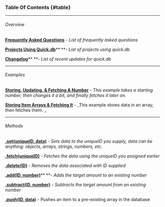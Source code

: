 ### Table Of Contents {#table}

---

###### Overview

[**Frequently Asked Questions**](/frequently-asked-questions.md) - _List of frequently asked questions_

[**Projects Using Quick.db**](/projects-using-quickdb.md)** **- _List of projects using quick.db_

[**Changelog**](/changelog.md)_** **- List of recent updates for quick.db_

---

###### Examples

[**Storing, Updating, & Fetching A Number**](/examples/storing-updating-and-fetching-a-number.md) - _This example takes a starting number, then changes it a bit, and finally fetches it later on._

[**Storing Item Arrays & Fetching It**](/examples/storing-and-fetching-objects.md) - _This example stores data in an array, then fetches them. _

---

###### Methods

[**.set\(uniqueID, data\)**](/methods.md) - _Sets data to the uniqueID you supply, data can be anything: objects, arrays, strings, numbers, etc._

[**.fetch\(uniqueID\)**](/fetchid.md) - _Fetches the data using the uniqueID you assigned earlier_

[**.delete\(ID\)**](/deleteid.md) - _Removes the data associated with ID supplied_

[**.add\(ID, number\)**](/addid-number.md)** **- _Adds the target amount to an existing number_

[**.subtract\(ID, number\)**](/subtractid-number.md) - _Subtracts the target amount from an existing number_

[**.push\(ID, data\)**](/pushid-data.md) - Pushes an item to a pre-existing array in the database

